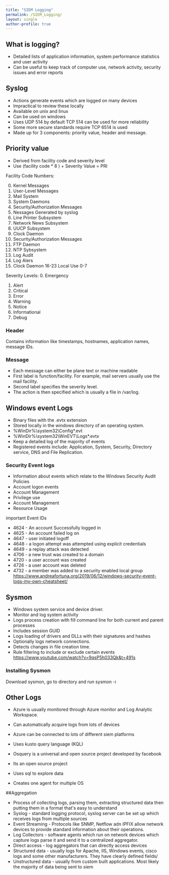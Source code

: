 ```yaml
---
title: "SIEM Logging"
permalink: /SIEM_Logging/
layout: single
author-profile: true
---
```


## What is logging?
- Detailed lists of application information, system performance statistics and user activity
- Can be useful to keep track of computer use, network activity, security issues and error reports

## Syslog
- Actions generate events which are logged on many devices
- Impractical to review these locally
- Available on unix and linux
- Can be used on windows
- Uses UDP 514 by default  TCP 514 can be used for more reliability
- Some more secure standards require TCP 6514 is used
- Made up for 3 components: priority value, header and message.

## Priority value
- Derived from facility code and severity level
- Use   (facility code * 8 ) + Severity Value = PRI 

Facility Code Numbers:

0. Kernel Messages
1. User-Level Messages
2. Mail System
3. System Daemons
4. Security/Authorization Messages
5. Nessages Generated by syslog
6. Line Printer Subsystem
7. Network News Subsystem
8. UUCP Subsystem
9. Clock Daemon
10. Security/Authorization Messages
11. FTP Daemon
12. NTP Sybsystem
13. Log Audit
14. Log Alers
15. Clock Daemon
16-23 Local Use 0-7

Severity Levels:
0. Emergency
1. Alert
2. Critical
3. Error
4. Warning
5. Notice
6. Informational
7. Debug

### Header
Contains information like timestamps, hostnames, application names, message IDs.

### Message
- Each message can either be plane text or machine readable
- First label is function/facility. For example, mail servers usually use the mail facility.
- Second label specifies the severity level. 
- The action is then specified which is usually a file in /var/log.

## Windows event Logs
- Binary files with the .evtx extension
- Stored locally in the windows directory of an operating system.
- %WinDir%\system32\Config*.evt
- %WinDir%\system32\WinEVT\Logs*.evtx
- Keep a detailed log of the majority of events
- Registered events include: Application, System, Security, Directory service, DNS and File Replication.

### Security Event logs
- Information about events which relate to the Windows Security Audit Policies
- Account logon events
- Account Management
- Privilege use
- Account Management
- Resource Usage

important Event IDs
- 4624 - An account Successfully logged in
- 4625 - An account failed log on
- 4647 - user initiated logoff
- 4648 - a logon attempt was attempted using explicit credentials
- 4649 - a replay attack was detected
- 4706 - a new trust was created to a domain
- 4720 - a user account was created
- 4726 - a user account was deleted
- 4732 - a member was added to a security enabled local group
https://www.andreafortuna.org/2019/06/12/windows-security-event-logs-my-own-cheatsheet/

## Sysmon
- Windows system service and device driver.
- Monitor and log system activity
- Logs process creation with fill command line for both current and parent processes
- Includes session GUID
- Logs loading of drivers and DLLs with their signatures and hashes
- Optionally logs network connections.
- Detects changes in file creation time.
- Rule filtering to include or exclude certain events
https://www.youtube.com/watch?v=9qsP5h033Qk&t=491s

### Installing Sysmon
Download sysmon, go to directory and run sysmon -i

## Other Logs
- Azure is usually monitored through Azure monitor and Log Analytic Workspace.
- Can automatically acquire logs from lots of devices
- Azure can be connected to lots of different siem platforms
- Uses kusto query language (KQL)

- Osquery is a universal and open source project developed by facebook
- Its an open source project
- Uses sql to explore data
- Creates one agent for multiple OS

##Aggregation
- Process of collecting logs, parsing them, extracting structured data then putting them in a format that's easy to understand
- Syslog - standard logging protocol, syslog server can be set up which receives logs from multiple sources
- Event Streaming -  Protocols like SNMP, Netflow adn IPFIX allow network devices to provide standard information about their operations.
- Log Collectors - software agents which run on network devices which capture logs parse it and send it to a centralized aggregator.
- Direct access - log aggregators that can directly access devices
- Structured data - usually logs for Apache, IIS, Windows events, cisco logs and some other manufacturers. They have clearly defined fields/
- Unstructured data -  usually from custom built applications. Most likely the majority of data being sent to siem
